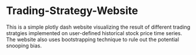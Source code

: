 # Trading-Strategy-Website


This is a simple plotly dash website visualizing the result of different trading stratgies implemented on user-defined historical stock price time series. The website also uses bootstrapping technique to rule out the potential snooping bias.
